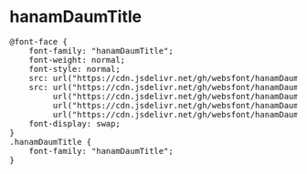 # hanamDaumTitle
<pre>
@font-face {
    font-family: "hanamDaumTitle";
    font-weight: normal;
    font-style: normal;
    src: url("https://cdn.jsdelivr.net/gh/websfont/hanamDaumTitle/hanamDaumTitle.eot");
    src: url("https://cdn.jsdelivr.net/gh/websfont/hanamDaumTitle/hanamDaumTitle.eot?#iefix") format("embedded-opentype"),
         url("https://cdn.jsdelivr.net/gh/websfont/hanamDaumTitle/hanamDaumTitle.woff2") format("woff2"),
         url("https://cdn.jsdelivr.net/gh/websfont/hanamDaumTitle/hanamDaumTitle.woff") format("woff"),
         url("https://cdn.jsdelivr.net/gh/websfont/hanamDaumTitle/hanamDaumTitle.ttf") format("truetype");
    font-display: swap;
}
.hanamDaumTitle {
    font-family: "hanamDaumTitle";
}
</pre>
